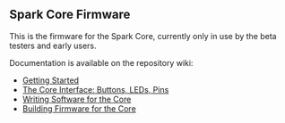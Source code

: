 ## Spark Core Firmware

This is the firmware for the Spark Core, currently only in use by the beta testers and early users.

Documentation is available on the repository wiki:

- [Getting Started](https://github.com/sprk/core-firmware/wiki/Getting-Started)
- [The Core Interface: Buttons, LEDs, Pins](https://github.com/sprk/core-firmware/wiki/The-Core-Interface:-Buttons,-LEDs,-Pins)
- [Writing Software for the Core](https://github.com/sprk/core-firmware/wiki/Writing-Software-for-the-Core)
- [Building Firmware for the Core](https://github.com/sprk/core-firmware/wiki/Building-Firmware-for-the-Core)
